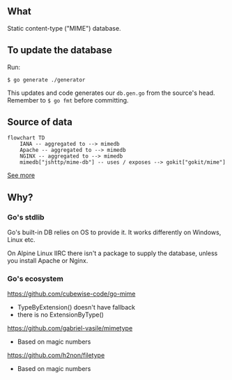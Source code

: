 What
----

Static content-type ("MIME") database.


To update the database
----------------------

Run:

```console
$ go generate ./generator
```

This updates and code generates our `db.gen.go` from the source's head. Remember to
`$ go fmt` before committing.


Source of data
--------------

```mermaid
flowchart TD
    IANA -- aggregated to --> mimedb
    Apache -- aggregated to --> mimedb
    NGINX -- aggregated to --> mimedb
    mimedb["jshttp/mime-db"] -- uses / exposes --> gokit["gokit/mime"]
```

[See more](https://github.com/jshttp/mime-db)


Why?
----

### Go's stdlib

Go's built-in DB relies on OS to provide it. It works differently on Windows, Linux etc.

On Alpine Linux IIRC there isn't a package to supply the database, unless you install Apache or Nginx.


### Go's ecosystem

https://github.com/cubewise-code/go-mime

- TypeByExtension() doesn't have fallback
- there is no ExtensionByType()

https://github.com/gabriel-vasile/mimetype

- Based on magic numbers

https://github.com/h2non/filetype

- Based on magic numbers
